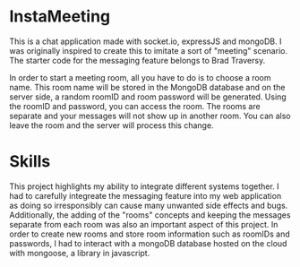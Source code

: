 # InstaMeeting
This is a chat application made with socket.io, expressJS and mongoDB. I was originally inspired to create this to imitate a sort of
"meeting" scenario. The starter code for the messaging feature belongs to Brad Traversy. 

In order to start a meeting room, all you have to do is to choose a room name. This room name will be stored in the MongoDB database and
on the server side, a random roomID and room password will be generated. Using the roomID and password, you can access the room. The rooms
are separate and your messages will not show up in another room. You can also leave the room and the server will process this change.

# Skills
This project highlights my ability to integrate different systems together. I had to carefully integreate the messaging feature into my web application as doing so irresponsibly can cause many unwanted side effects and bugs. Additionally, the adding of the "rooms" concepts and keeping the messages separate from each room was also an important aspect of this project. In order to create new rooms and store room information such as roomIDs and passwords, I had to interact with a mongoDB database hosted on the cloud with mongoose, a library in javascript. 
